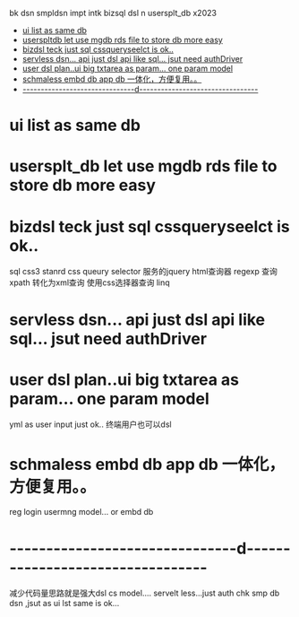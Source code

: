 bk dsn smpldsn impt intk   bizsql dsl n usersplt_db x2023

<!-- TOC -->

- [ui list as same db](#ui-list-as-same-db)
- [userspltdb let use mgdb rds file to store db more easy](#userspltdb-let-use-mgdb-rds-file-to-store-db-more-easy)
- [bizdsl teck  just sql cssqueryseelct is ok..](#bizdsl-teck--just-sql-cssqueryseelct-is-ok)
- [servless dsn... api just dsl api like sql... jsut need authDriver](#servless-dsn-api-just-dsl-api-like-sql-jsut-need-authdriver)
- [user dsl plan..ui big txtarea as param...  one param model](#user-dsl-planui-big-txtarea-as-param--one-param-model)
- [schmaless embd db   app db 一体化，方便复用。。](#schmaless-embd-db---app-db-一体化方便复用)
- [-------------------------------d---------------------------------](#-------------------------------d---------------------------------)

<!-- /TOC -->


# ui list as same db
# usersplt_db let use mgdb rds file to store db more easy
# bizdsl teck  just sql cssqueryseelct is ok..


sql
css3 stanrd css queury selector 服务的jquery html查询器
regexp 查询
xpath 转化为xml查询 使用css选择器查询
linq

# servless dsn... api just dsl api like sql... jsut need authDriver

# user dsl plan..ui big txtarea as param...  one param model
yml as user input just ok..
终端用户也可以dsl

# schmaless embd db   app db 一体化，方便复用。。
reg login usermng model...
or embd db 

# -------------------------------d---------------------------------
减少代码量思路就是强大dsl
cs model.... servelt less...just auth chk
smp db dsn ,jsut as ui lst same is ok...